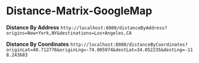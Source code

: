 # Distance-Matrix-GoogleMap

**Distance By Address**
```http://localhost:8080/distanceByAddress?origins=New+York,NY&destinations=Los+Angeles,CA```

**Distance By Coordinates**
```http://localhost:8080/distanceByCoordinates?originLat=40.712776&originLng=-74.005974&destLat=34.052235&destLng=-118.243683```
